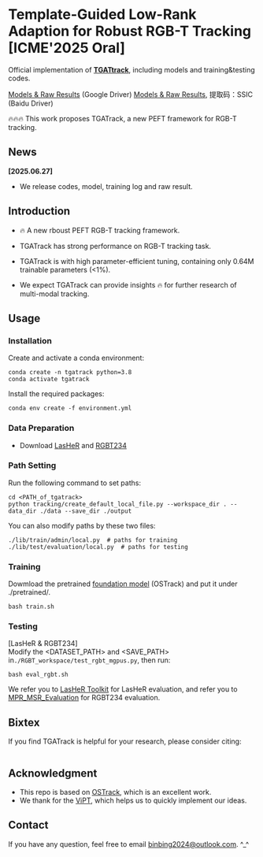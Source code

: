 # Template-Guided Low-Rank Adaption for Robust RGB-T Tracking [ICME'2025 Oral]
Official implementation of [**TGATtrack**](https://arxiv.org/abs/2303.10826), including models and training&testing codes.

[Models & Raw Results](https://drive.google.com/drive/folders/19RjO_cabtJLzbIoYqDM4JPFjARrkidMD?usp=drive_link)
(Google Driver)
[Models & Raw Results](https://pan.baidu.com/s/1ec6Zz9zdb8uD0lqY3MnOYQ), 提取码：SSIC
(Baidu Driver)

:fire::fire::fire: This work proposes TGATrack, a new PEFT framework for RGB-T tracking.

## News
**[2025.06.27]**
- We release codes, model, training log and raw result.

## Introduction
- :fire: A new rboust PEFT RGB-T tracking framework.

- TGATrack has strong performance on RGB-T tracking task.

- TGATrack is with high parameter-efficient tuning, containing only 0.64M trainable parameters (<1%).

- We expect TGATrack can provide insights :fire: for further research of multi-modal tracking.


## Usage
### Installation
Create and activate a conda environment:
```
conda create -n tgatrack python=3.8
conda activate tgatrack
```
Install the required packages:
```
conda env create -f environment.yml
```

### Data Preparation
- Download [LasHeR](https://github.com/BUGPLEASEOUT/LasHeR) and [RGBT234](https://github.com/mmic-lcl/Datasets-and-benchmark-code)

### Path Setting
Run the following command to set paths:
```
cd <PATH_of_tgatrack>
python tracking/create_default_local_file.py --workspace_dir . --data_dir ./data --save_dir ./output
```
You can also modify paths by these two files:
```
./lib/train/admin/local.py  # paths for training
./lib/test/evaluation/local.py  # paths for testing
```

### Training
Dowmload the pretrained [foundation model](https://drive.google.com/drive/folders/1ttafo0O5S9DXK2PX0YqPvPrQ-HWJjhSy?usp=sharing) (OSTrack) 
and put it under ./pretrained/.
```
bash train.sh
```

### Testing
[LasHeR & RGBT234] \
Modify the <DATASET_PATH> and <SAVE_PATH> in```./RGBT_workspace/test_rgbt_mgpus.py```, then run:
```
bash eval_rgbt.sh
```
We refer you to [LasHeR Toolkit](https://github.com/BUGPLEASEOUT/LasHeR) for LasHeR evaluation, 
and refer you to [MPR_MSR_Evaluation](https://sites.google.com/view/ahutracking001/) for RGBT234 evaluation.

## Bixtex
If you find TGATrack is helpful for your research, please consider citing:

```bibtex

```

## Acknowledgment
- This repo is based on [OSTrack](https://github.com/botaoye/OSTrack), which is an excellent work.
- We thank for the [ViPT](https://github.com/jiawen-zhu/ViPT), which helps us to quickly implement our ideas.

## Contact
If you have any question, feel free to email binbing2024@outlook.com. ^_^